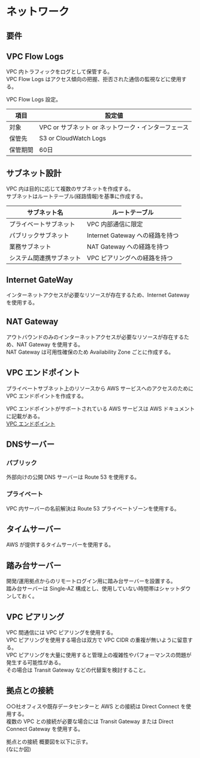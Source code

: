 # ネットワーク
## 要件

## VPC Flow Logs
VPC 内トラフィックをログとして保管する。  
VPC Flow Logs はアクセス傾向の把握、拒否された通信の監視などに使用する。  

VPC Flow Logs 設定。

|項目|設定値|
|---|---|
|対象|VPC or サブネット or ネットワーク・インターフェース|
|保管先|S3 or CloudWatch Logs|
|保管期間|60日|

## サブネット設計
VPC 内は目的に応じて複数のサブネットを作成する。  
サブネットはルートテーブル(経路情報)を基準に作成する。  

|サブネット名|ルートテーブル|
|---|---|
|プライベートサブネット|VPC 内部通信に限定|
|パブリックサブネット|Internet Gateway への経路を持つ|
|業務サブネット|NAT Gateway への経路を持つ|
|システム間連携サブネット|VPC ピアリングへの経路を持つ|

## Internet GateWay
インターネットアクセスが必要なリソースが存在するため、Internet Gateway を使用する。  

## NAT Gateway
アウトバウンドのみのインターネットアクセスが必要なリソースが存在するため、NAT Gateway を使用する。  
NAT Gateway は可用性確保のため Availability Zone ごとに作成する。   

## VPC エンドポイント
プライベートサブネット上のリソースから AWS サービスへのアクセスのために VPC エンドポイントを作成する。  

VPC エンドポイントがサポートされている AWS サービスは AWS ドキュメントに記載がある。  
[VPC エンドポイント](https://docs.aws.amazon.com/ja_jp/vpc/latest/userguide/vpc-endpoints.html)  

## DNSサーバー
### パブリック
外部向けの公開 DNS サーバーは Route 53 を使用する。  

### プライベート
VPC 内サーバーの名前解決は Route 53 プライベートゾーンを使用する。  

## タイムサーバー
AWS が提供するタイムサーバーを使用する。  

## 踏み台サーバー
開発/運用拠点からのリモートログイン用に踏み台サーバーを設置する。  
踏み台サーバーは Single-AZ 構成とし、使用していない時間帯はシャットダウンしておく。  

## VPC ピアリング
VPC 間通信には VPC ピアリングを使用する。  
VPC ピアリングを使用する場合は双方で VPC CIDR の重複が無いように留意する。  
VPC ピアリングを大量に使用すると管理上の複雑性やパフォーマンスの問題が発生する可能性がある。  
その場合は Transit Gateway などの代替案を検討すること。  

## 拠点との接続
○○社オフィスや既存データセンターと AWS との接続は Direct Connect を使用する。  
複数の VPC との接続が必要な場合には Transit Gateway または Direct Connect Gateway を使用する。  

拠点との接続 概要図を以下に示す。  
(なにか図)  

